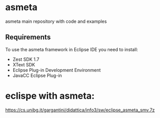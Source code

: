 # asmeta
asmeta main repository with code and examples

## Requirements

To use the asmeta framework in Eclipse IDE you need to install:

* Zest SDK 1.7
* XText SDK
* Eclipse Plug-in Development Environment
* JavaCC Eclipse Plug-in

# eclispe with asmeta:

https://cs.unibg.it/gargantini/didattica/info3/sw/eclipse_asmeta_smv.7z
